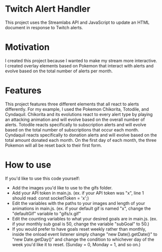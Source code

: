 # Twitch Alert Handler
This project uses the Streamlabs API and JavaScript to update an HTML document in response to Twitch alerts.

# Motivation
I created this project because I wanted to make my stream more interactive. I created overlay elements based on Pokemon that interact with alerts and evolve based on the total number of alerts per month.

# Features
This project features three different elements that all react to alerts differently. For my example, I used the Pokemon Chikorita, Totodile, and Cyndaquil. Chikorita and its evolutions react to every alert type by playing an attacking animation and will evolve based on the overall number of alerts. Totodile reacts specifically to subscription alerts and will evolve based on the total number of subscriptions that occur each month. Cyndaquil reacts specifically to donation alerts and will evolve based on the total amount donated each month. On the first day of each month, the three Pokemon will all be reset back to their first form.


# How to use
If you'd like to use this code yourself:
- Add the images you'd like to use to the gifs folder.
- Add your API token in main.js. (ex. if your API token was "x", line 1 should read: const socketToken = 'x';)
- Edit the variables with the paths to your images and length of your animations in main.js. (ex. if your default gif is named "x", change the "defaultGif" variable to "gifs/x.gif"
- Edit the counting variables to what your desired goals are in main.js. (ex. if your monthly sub goal is 50, change the variable "subGoal" to 50.)
- If you would prefer to have goals reset weekly rather than monthly, inside the onload event listener simply change "new Date().getDate()" to "new Date.getDay()" and change the condition to whichever day of the week you'd like it to reset. (Sunday = 0, Monday = 1, and so on.)

